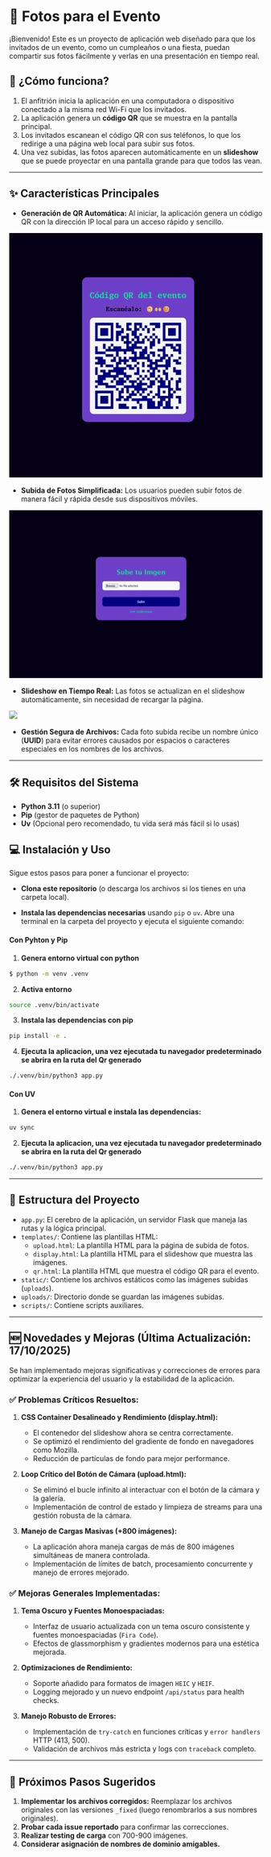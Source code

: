 # 📸 Fotos para el Evento

¡Bienvenido! Este es un proyecto de aplicación web diseñado para que los invitados de un evento, como un cumpleaños o una fiesta, puedan compartir sus fotos fácilmente y verlas en una presentación en tiempo real.

## 🚀 ¿Cómo funciona?

1.  El anfitrión inicia la aplicación en una computadora o dispositivo conectado a la misma red Wi-Fi que los invitados.
2.  La aplicación genera un **código QR** que se muestra en la pantalla principal.
3.  Los invitados escanean el código QR con sus teléfonos, lo que los redirige a una página web local para subir sus fotos.
4.  Una vez subidas, las fotos aparecen automáticamente en un **slideshow** que se puede proyectar en una pantalla grande para que todos las vean.

---

## ✨ Características Principales

* **Generación de QR Automática:** Al iniciar, la aplicación genera un código QR con la dirección IP local para un acceso rápido y sencillo.

![](assets/qr-webapp.png)

* **Subida de Fotos Simplificada:** Los usuarios pueden subir fotos de manera fácil y rápida desde sus dispositivos móviles.

![](assets/load-image.png)

* **Slideshow en Tiempo Real:** Las fotos se actualizan en el slideshow automáticamente, sin necesidad de recargar la página.

![](assets/slideshow.gif)

* **Gestión Segura de Archivos:** Cada foto subida recibe un nombre único (**UUID**) para evitar errores causados por espacios o caracteres especiales en los nombres de los archivos.

---

## 🛠️ Requisitos del Sistema

* **Python 3.11** (o superior)
* **Pip** (gestor de paquetes de Python)
* **Uv** (Opcional pero recomendado, tu vida será más fácil si lo usas)

## 💻 Instalación y Uso

Sigue estos pasos para poner a funcionar el proyecto:

- **Clona este repositorio** (o descarga los archivos si los tienes en una carpeta local).

- **Instala las dependencias necesarias** usando `pip` o `uv`. Abre una terminal en la carpeta del proyecto y ejecuta el siguiente comando:

#### Con Pyhton y Pip

1. **Genera entorno virtual con python**

```bash
$ python -m venv .venv
```

2. **Activa entorno**

```bash
source .venv/bin/activate
```

3. **Instala las dependencias con pip**

```bash
pip install -e .
```

4. **Ejecuta la aplicacion, una vez ejecutada tu navegador predeterminado se abrira en la ruta del Qr generado**

```bash
./.venv/bin/python3 app.py
```

#### Con UV

1. **Genera el entorno virtual e instala las dependencias:**

```bash
uv sync
```

2. **Ejecuta la aplicacion, una vez ejecutada tu navegador predeterminado se abrira en la ruta del Qr generado**

```bash
./.venv/bin/python3 app.py
```

---

## 📁 Estructura del Proyecto

*   `app.py`: El cerebro de la aplicación, un servidor Flask que maneja las rutas y la lógica principal.
*   `templates/`: Contiene las plantillas HTML:
    *   `upload.html`: La plantilla HTML para la página de subida de fotos.
    *   `display.html`: La plantilla HTML para el slideshow que muestra las imágenes.
    *   `qr.html`: La plantilla HTML que muestra el código QR para el evento.
*   `static/`: Contiene los archivos estáticos como las imágenes subidas (`uploads`).
*   `uploads/`: Directorio donde se guardan las imágenes subidas.
*   `scripts/`: Contiene scripts auxiliares.

---

## 🆕 Novedades y Mejoras (Última Actualización: 17/10/2025)

Se han implementado mejoras significativas y correcciones de errores para optimizar la experiencia del usuario y la estabilidad de la aplicación.

### ✅ **Problemas Críticos Resueltos:**

1.  **CSS Container Desalineado y Rendimiento (display.html):**
    *   El contenedor del slideshow ahora se centra correctamente.
    *   Se optimizó el rendimiento del gradiente de fondo en navegadores como Mozilla.
    *   Reducción de partículas de fondo para mejor performance.

2.  **Loop Crítico del Botón de Cámara (upload.html):**
    *   Se eliminó el bucle infinito al interactuar con el botón de la cámara y la galería.
    *   Implementación de control de estado y limpieza de streams para una gestión robusta de la cámara.

3.  **Manejo de Cargas Masivas (+800 imágenes):**
    *   La aplicación ahora maneja cargas de más de 800 imágenes simultáneas de manera controlada.
    *   Implementación de límites de batch, procesamiento concurrente y manejo de errores mejorado.

### ✅ **Mejoras Generales Implementadas:**

1.  **Tema Oscuro y Fuentes Monoespaciadas:**
    *   Interfaz de usuario actualizada con un tema oscuro consistente y fuentes monoespaciadas (`Fira Code`).
    *   Efectos de glassmorphism y gradientes modernos para una estética mejorada.

2.  **Optimizaciones de Rendimiento:**
    *   Soporte añadido para formatos de imagen `HEIC` y `HEIF`.
    *   Logging mejorado y un nuevo endpoint `/api/status` para health checks.

3.  **Manejo Robusto de Errores:**
    *   Implementación de `try-catch` en funciones críticas y `error handlers` HTTP (413, 500).
    *   Validación de archivos más estricta y logs con `traceback` completo.

---

## 🚀 Próximos Pasos Sugeridos

1.  **Implementar los archivos corregidos:** Reemplazar los archivos originales con las versiones `_fixed` (luego renombrarlos a sus nombres originales).
2.  **Probar cada issue reportado** para confirmar las correcciones.
3.  **Realizar testing de carga** con 700-900 imágenes.
4.  **Considerar asignación de nombres de dominio amigables.**